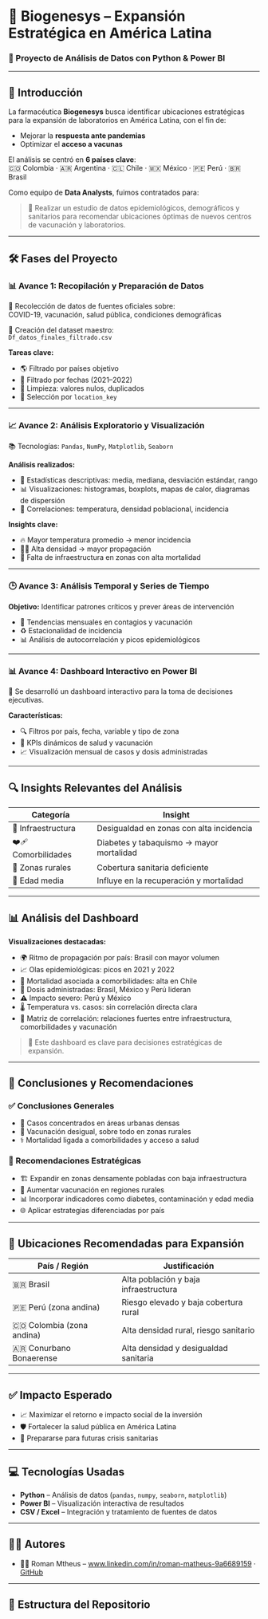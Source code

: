 # 💊 Biogenesys – Expansión Estratégica en América Latina

### 🚀 Proyecto de Análisis de Datos con Python & Power BI

---

## 🧬 Introducción

La farmacéutica **Biogenesys** busca identificar ubicaciones estratégicas para la expansión de laboratorios en América Latina, con el fin de:

- Mejorar la **respuesta ante pandemias**  
- Optimizar el **acceso a vacunas**

El análisis se centró en **6 países clave**:  
🇨🇴 Colombia · 🇦🇷 Argentina · 🇨🇱 Chile · 🇲🇽 México · 🇵🇪 Perú · 🇧🇷 Brasil

Como equipo de **Data Analysts**, fuimos contratados para:

> 📌 Realizar un estudio de datos epidemiológicos, demográficos y sanitarios para recomendar ubicaciones óptimas de nuevos centros de vacunación y laboratorios.

---

## 🛠️ Fases del Proyecto

### 📊 Avance 1: Recopilación y Preparación de Datos

🔹 Recolección de datos de fuentes oficiales sobre:  
COVID-19, vacunación, salud pública, condiciones demográficas

🔹 Creación del dataset maestro:  
`Df_datos_finales_filtrado.csv`

**Tareas clave:**

- 🌎 Filtrado por países objetivo  
- 📅 Filtrado por fechas (2021–2022)  
- 🧹 Limpieza: valores nulos, duplicados  
- 📌 Selección por `location_key`

---

### 📈 Avance 2: Análisis Exploratorio y Visualización

📚 Tecnologías: `Pandas`, `NumPy`, `Matplotlib`, `Seaborn`

**Análisis realizados:**

- 📐 Estadísticas descriptivas: media, mediana, desviación estándar, rango  
- 📊 Visualizaciones: histogramas, boxplots, mapas de calor, diagramas de dispersión  
- 🔗 Correlaciones: temperatura, densidad poblacional, incidencia

**Insights clave:**

- 🔥 Mayor temperatura promedio → menor incidencia  
- 🧍‍♂️ Alta densidad → mayor propagación  
- 🏥 Falta de infraestructura en zonas con alta mortalidad

---

### 🕒 Avance 3: Análisis Temporal y Series de Tiempo

**Objetivo:** Identificar patrones críticos y prever áreas de intervención

- 📆 Tendencias mensuales en contagios y vacunación  
- ♻️ Estacionalidad de incidencia  
- 📊 Análisis de autocorrelación y picos epidemiológicos

---

### 📊 Avance 4: Dashboard Interactivo en Power BI

🔧 Se desarrolló un dashboard interactivo para la toma de decisiones ejecutivas.

**Características:**

- 🔍 Filtros por país, fecha, variable y tipo de zona  
- 📌 KPIs dinámicos de salud y vacunación  
- 📈 Visualización mensual de casos y dosis administradas

---

## 🔍 Insights Relevantes del Análisis

| Categoría | Insight |
|----------|---------|
| 🏥 Infraestructura | Desigualdad en zonas con alta incidencia |
| ❤️‍🩹 Comorbilidades | Diabetes y tabaquismo → mayor mortalidad |
| 🌄 Zonas rurales | Cobertura sanitaria deficiente |
| 👵 Edad media | Influye en la recuperación y mortalidad |

---

## 📊 Análisis del Dashboard

**Visualizaciones destacadas:**

- 🌍 Ritmo de propagación por país: Brasil con mayor volumen  
- 📈 Olas epidemiológicas: picos en 2021 y 2022  
- 🧬 Mortalidad asociada a comorbilidades: alta en Chile  
- 💉 Dosis administradas: Brasil, México y Perú lideran  
- ⚠️ Impacto severo: Perú y México  
- 🌡️ Temperatura vs. casos: sin correlación directa clara  
- 🔄 Matriz de correlación: relaciones fuertes entre infraestructura, comorbilidades y vacunación

> 🧭 Este dashboard es clave para decisiones estratégicas de expansión.

---

## 🧾 Conclusiones y Recomendaciones

### ✅ Conclusiones Generales

- 📍 Casos concentrados en áreas urbanas densas  
- 💉 Vacunación desigual, sobre todo en zonas rurales  
- ⚕️ Mortalidad ligada a comorbilidades y acceso a salud

### 📌 Recomendaciones Estratégicas

- 🏗️ Expandir en zonas densamente pobladas con baja infraestructura  
- 🏥 Aumentar vacunación en regiones rurales  
- 📊 Incorporar indicadores como diabetes, contaminación y edad media  
- 🌐 Aplicar estrategias diferenciadas por país

---

## 📍 Ubicaciones Recomendadas para Expansión

| País / Región | Justificación |
|---------------|---------------|
| 🇧🇷 Brasil | Alta población y baja infraestructura |
| 🇵🇪 Perú (zona andina) | Riesgo elevado y baja cobertura rural |
| 🇨🇴 Colombia (zona andina) | Alta densidad rural, riesgo sanitario |
| 🇦🇷 Conurbano Bonaerense | Alta densidad y desigualdad sanitaria |

---

## ✅ Impacto Esperado

- 📈 Maximizar el retorno e impacto social de la inversión  
- 🛡️ Fortalecer la salud pública en América Latina  
- 🧪 Prepararse para futuras crisis sanitarias

---

## 💻 Tecnologías Usadas

- **Python** – Análisis de datos (`pandas`, `numpy`, `seaborn`, `matplotlib`)  
- **Power BI** – Visualización interactiva de resultados  
- **CSV / Excel** – Integración y tratamiento de fuentes de datos

---

## 🧑‍💼 Autores

- 👨‍💻 Roman Mtheus – www.linkedin.com/in/roman-matheus-9a6689159 · [GitHub](https://github.com/tuusuario)  

---

## 📁 Estructura del Repositorio

